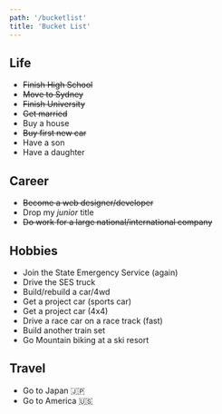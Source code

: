 ```yaml
---
path: '/bucketlist'
title: 'Bucket List'
---
```


## Life

- ~~Finish High School~~
- ~~Move to Sydney~~
- ~~Finish University~~
- ~~Get married~~
- Buy a house
- ~~Buy first new car~~
- Have a son
- Have a daughter

## Career

- ~~Become a web designer/developer~~
- Drop my _junior_ title
- ~~Do work for a large national/international company~~

## Hobbies

- Join the State Emergency Service (again)
- Drive the SES truck
- Build/rebuild a car/4wd
- Get a project car (sports car)
- Get a project car (4x4)
- Drive a race car on a race track (fast)
- Build another train set
- Go Mountain biking at a ski resort

## Travel

- Go to Japan 🇯🇵
- Go to America 🇺🇸
